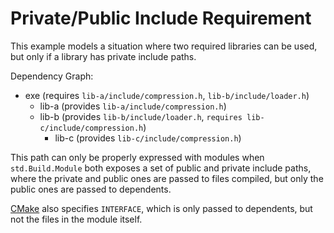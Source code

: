 # Private/Public Include Requirement

This example models a situation where two required libraries can be used,
but only if a library has private include paths.

Dependency Graph:

- exe (requires `lib-a/include/compression.h`, `lib-b/include/loader.h`)
  - lib-a (provides `lib-a/include/compression.h`)
  - lib-b (provides `lib-b/include/loader.h`, `requires lib-c/include/compression.h`)
    - lib-c (provides `lib-c/include/compression.h`)

This path can only be properly expressed with modules when `std.Build.Module` both exposes a set of public and private include paths,
where the private and public ones are passed to files compiled, but only the public ones are passed to dependents.

[CMake](https://cmake.org/cmake/help/latest/manual/cmake-buildsystem.7.html#target-usage-requirements) also specifies `INTERFACE`, which is
only passed to dependents, but not the files in the module itself.
